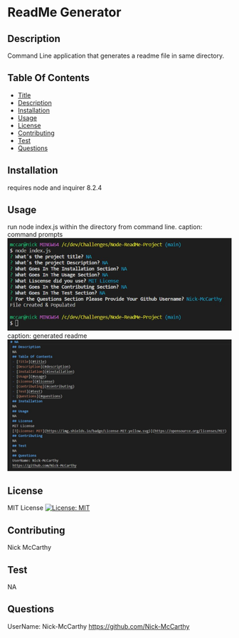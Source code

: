 # ReadMe Generator 
 ## Description 
 Command Line application that generates a readme file in same directory. 
 ## Table Of Contents 
 - [Title](#title) 
 - [Description](#description) 
 - [Installation](#installation) 
 - [Usage](#usage) 
 - [License](#license) 
 - [Contributing](#contributing) 
 - [Test](#test) 
 - [Questions](#questions) 
 ## Installation 
 requires node and inquirer 8.2.4 
 ## Usage 
 run node index.js within the directory from command line. 
 caption: command prompts
<br>
![<img src="cli-prompts.jpg" width="250"/>](images/cli-prompts.jpg)
caption: generated readme
<br>
![<img src="generated-readme-example.jpg" width="250"/>](images/generated-readme-example.jpg)

 ## License 
 MIT License 
 [![License: MIT](https://img.shields.io/badge/License-MIT-yellow.svg)](https://opensource.org/licenses/MIT) 
 ## Contributing 
 Nick McCarthy 
 ## Test 
 NA 
 ## Questions 
 UserName: Nick-McCarthy 
 https://github.com/Nick-McCarthy
